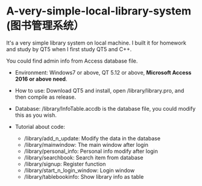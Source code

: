 # A-very-simple-local-library-system  (图书管理系统）
It's a very simple library system on local machine. I built it for homework and study by QT5 when I first study QT5 and C++.

You could find admin info from Access database file.
+ Environment: Windows7 or above, QT 5.12 or above, **Microsoft Access 2016 or above need**.

+ How to use: Download QT5 and install, open /library/library.pro, and then compile as release.

+ Database: /library/InfoTable.accdb is the database file, you could modify this as you wish.

+ Tutorial about code: 
	+ /library/add_n_update: Modify the data in the database
	+ /library/mainwindow: The main window after login
	+ /library/personal_info: Personal info modify after login
	+ /library/searchbook: Search item from database
	+ /library/signup: Register function
	+ /library/start_n_login_window: Login window
	+ /library/tablebookinfo: Show library info as table
